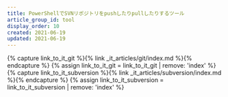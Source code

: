 ```yaml
---
title: PowerShellでSVNリポジトリをpushしたりpullしたりするツール
article_group_id: tool
display_order: 10
created: 2021-06-19
updated: 2021-06-19
---
```

{% capture link_to_it_git %}{% link _it_articles/git/index.md %}{% endcapture %}
{% assign link_to_it_git = link_to_it_git | remove: 'index' %}
{% capture link_to_it_subversion %}{% link _it_articles/subversion/index.md %}{% endcapture %}
{% assign link_to_it_subversion = link_to_it_subversion | remove: 'index' %}
